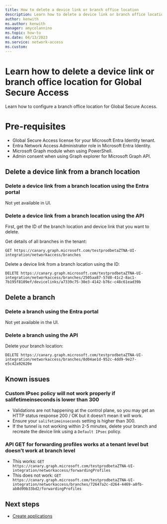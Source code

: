 ```yaml
---
title: How to delete a device link or branch office location
description: Learn how to delete a device link or branch office location for Global Secure Access.
author: kenwith
ms.author: kenwith
manager: amycolannino
ms.topic: how-to
ms.date: 04/13/2023
ms.service: network-access
ms.custom: 
---
```



# Learn how to delete a device link or branch office location for Global Secure Access

Learn how to configure a branch office location for Global Secure Access.

# Pre-requisites 
- Global Secure Access license for your Microsoft Entra Identity tenant.  
- Entra Network Access Administrator role in Microsoft Entra Identity.
- Microsoft Graph module when using PowerShell.
- Admin consent when using Graph explorer for Microsoft Graph API. 

## Delete a device link from a branch location

### Delete a device link from a branch location using the Entra portal
Not yet available in UI.

### Delete a device link from a branch location using the API
First, get the ID of the branch location and device link that you want to delete.

Get details of all branches in the tenant:

```
GET https://canary.graph.microsoft.com/testprodbetaZTNA-UI-integration/networkaccess/branches 
```

Delete a device link from a branch location using the ID:

```
DELETE https://canary.graph.microsoft.com/testprodbetaZTNA-UI-integration/networkaccess/branches/2505aa87-57d8-41c2-8ac1-7b195f8109ef/devicelinks/a7339c75-30e3-4142-b76c-c48c61ead39b     
```

## Delete a branch

### Delete a branch using the Entra portal
Not yet available in the UI.

### Delete a branch using the API
Delete your branch location:
```
DELETE https://canary.graph.microsoft.com/testprodbetaZTNA-UI-integration/networkaccess/branches/8d04ae1d-952c-4dd9-9e27-e5c42a92620e 
```

## Known issues

### Custom IPsec policy will not work properly if salifetimeinseconds is lower than 300 
* Validations are not happening at the control plane, so you may get an HTTP status response 200 / OK but it doesn’t mean it will work. 
* Ensure your `salifetimeinseconds` setting is higher than 300. 
* If the tunnel is not working within 2-5 minutes, delete your branch and recreate the device link using a `Default IPsec` policy.

### API GET for forwarding profiles works at a tenant level but doesn’t work at branch level 
* This works: `GET https://canary.graph.microsoft.com/testprodbetaZTNA-UI-integration/networkaccess/forwardingProfiles`
* This does not work: `GET https://canary.graph.microsoft.com/testprodbetaZTNA-UI-integration/networkaccess/branches/72647a2c-d264-4469-a0fb-ab8d99b33bd2/forwardingProfiles`

## Next steps
<!-- Add a context sentence for the following links -->
- [Create applications](how-to-create-applications.md)

